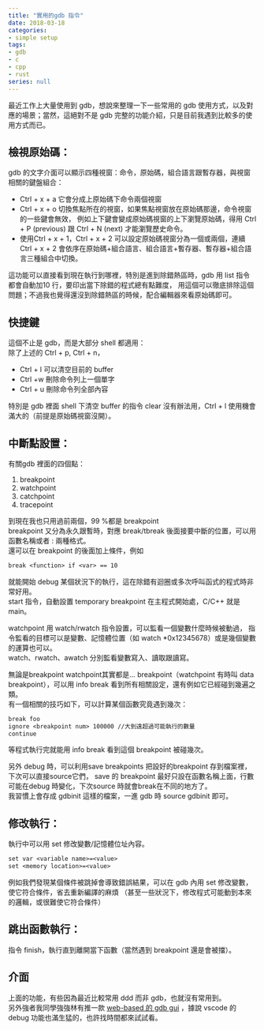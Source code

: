 ```yaml
---
title: "實用的gdb 指令"
date: 2018-03-18
categories:
- simple setup
tags:
- gdb
- c
- cpp
- rust
series: null
---
```


最近工作上大量使用到 gdb，想說來整理一下一些常用的 gdb 使用方式，以及對應的場景；當然，這絕對不是 gdb 完整的功能介紹，只是目前我遇到比較多的使用方式而已。  
<!--more-->

## 檢視原始碼：  
gdb 的文字介面可以顯示四種視窗：命令，原始碼，組合語言跟暫存器，與視窗相關的鍵盤組合：  
* Ctrl + x + a 它會分成上原始碼下命令兩個視窗  
* Ctrl + x + o 切換焦點所在的視窗，如果焦點視窗放在原始碼那邊，命令視窗的一些鍵會無效，
例如上下鍵會變成原始碼視窗的上下瀏覽原始碼，得用 Ctrl + P (previous) 跟 Ctrl + N (next) 才能瀏覽歷史命令。  
* 使用Ctrl + x + 1，Ctrl + x + 2 可以設定原始碼視窗分為一個或兩個，連續 Ctrl + x + 2 會依序在原始碼+組合語言、組合語言+暫存器、暫存器+組合語言三種組合中切換。  

這功能可以直接看到現在執行到哪裡，特別是進到除錯熱區時，gdb 用 list 指令都會自動加10 行，要印出當下除錯的程式總有點難度，
用這個可以徹底排除這個問題；不過我也覺得還沒到除錯熱區的時候，配合編輯器來看原始碼即可。  

## 快捷鍵
這個不止是 gdb，而是大部分 shell 都適用：  
除了上述的 Ctrl + p, Ctrl + n，
* Ctrl + l 可以清空目前的 buffer
* Ctrl +w 刪除命令列上一個單字
* Ctrl + u 刪除命令列全部內容

特別是 gdb 裡面 shell 下清空 buffer 的指令 clear 沒有辦法用，Ctrl + l 使用機會滿大的（前提是原始碼視窗沒開）。  

##  中斷點設置：  
有關gdb 裡面的四個點：
1. breakpoint
2. watchpoint
3. catchpoint
4. tracepoint

到現在我也只用過前兩個，99 %都是 breakpoint  
breakpoint 又分為永久跟暫時，對應 break/tbreak 後面接要中斷的位置，可以用函數名稱或者 <sourcefile>:<linenum> 兩種格式。  
還可以在 breakpoint 的後面加上條件，例如
```txt
break <function> if <var> == 10
```
就能開始 debug 某個狀況下的執行，這在除錯有迴圈或多次呼叫函式的程式時非常好用。  
start 指令，自動設置 temporary breakpoint 在主程式開始處，C/C++ 就是 main。  

watchpoint 用 watch/rwatch 指令設置，可以監看一個變數什麼時候被動過，
指令監看的目標可以是變數、記憶體位置（如 watch *0x12345678）或是幾個變數的運算也可以。  
watch、rwatch、awatch 分別監看變數寫入、讀取跟讀寫。  

無論是breakpoint watchpoint其實都是… breakpoint（watchpoint 有時叫 data breakpoint），可以用 info break 看到所有相關設定，還有例如它已經碰到幾遍之類。  
有一個相關的技巧如下，可以計算某個函數究竟遇到幾次：  
```txt
break foo
ignore <breakpoint num> 100000 //大到遠超過可能執行的數量
continue
```
等程式執行完就能用 info break 看到這個 breakpoint 被碰幾次。  

另外 debug 時，可以利用save breakpoints <filename>把設好的breakpoint 存到檔案裡，下次可以直接source它們，
save 的 breakpoint 最好只設在函數名稱上面，行數可能在debug 時變化，下次source 時就會break在不同的地方了。  
我習慣上會存成 gdbinit 這樣的檔案，一進 gdb 時 source gdbinit 即可。  

## 修改執行：  
執行中可以用 set 修改變數/記憶體位址內容。  
```txt
set var <variable name>=<value>
set <memory location>=<value>
```
例如我們發現某個條件被跳掉會導致錯誤結果，可以在 gdb 內用 set 修改變數，使它符合條件，省去重新編譯的麻煩
（甚至一些狀況下，修改程式可能動到本來的邏輯，或很難使它符合條件）  

## 跳出函數執行：  
指令 finish，執行直到離開當下函數（當然遇到 breakpoint 還是會被擋）。  

## 介面  
上面的功能，有些因為最近比較常用 ddd 而非 gdb，也就沒有常用到。  
另外強者我同學強強林有推一款 [web-based 的 gdb gui](https://github.com/niklasb/webgdb)  ，據說 vscode 的 debug 功能也滿生猛的，也許找時間都來試試看。